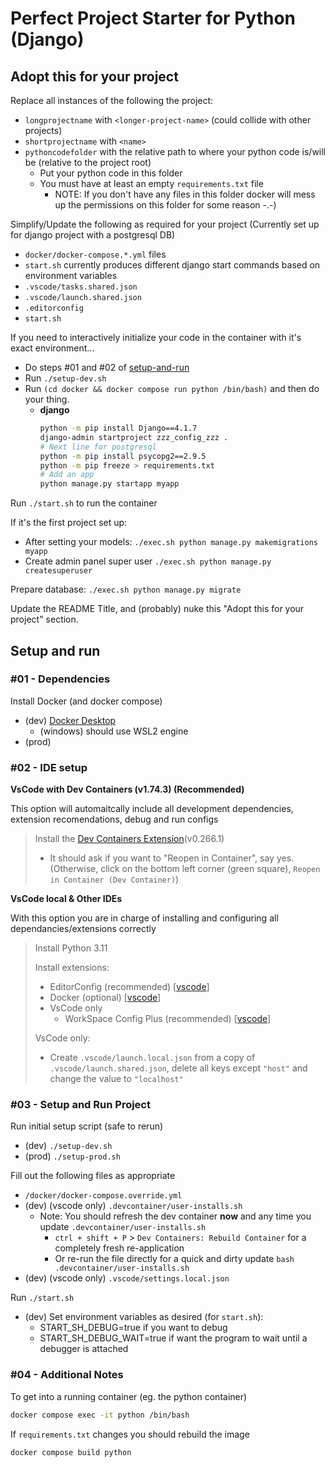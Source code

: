 # Perfect Project Starter for Python (Django)

## Adopt this for your project

Replace all instances of the following the project:
* `longprojectname` with `<longer-project-name>` (could collide with other projects)
* `shortprojectname` with `<name>`
* `pythoncodefolder` with the relative path to where your python code is/will be (relative to the project root)
    * Put your python code in this folder
    * You must have at least an empty `requirements.txt` file
        * NOTE: If you don't have any files in this folder docker will mess up the permissions on this folder for some reason -.-)

Simplify/Update the following as required for your project (Currently set up for django project with a postgresql DB)
* `docker/docker-compose.*.yml` files
* `start.sh` currently produces different django start commands based on environment variables
* `.vscode/tasks.shared.json`
* `.vscode/launch.shared.json`
* `.editorconfig`
* `start.sh`

If you need to interactively initialize your code in the container with it's exact environment...
* Do steps #01 and #02 of [setup-and-run](#setup-and-run)
* Run `./setup-dev.sh`
* Run `(cd docker && docker compose run python /bin/bash)` and then do your thing.
    * **django**
        ```bash
        python -m pip install Django==4.1.7
        django-admin startproject zzz_config_zzz .
        # Next line for postgresql
        python -m pip install psycopg2==2.9.5
        python -m pip freeze > requirements.txt
        # Add an app
        python manage.py startapp myapp
        ```

Run `./start.sh` to run the container

If it's the first project set up:
* After setting your models: `./exec.sh python manage.py makemigrations myapp`
* Create admin panel super user `./exec.sh python manage.py createsuperuser`

Prepare database: `./exec.sh python manage.py migrate`


Update the README Title, and (probably) nuke this "Adopt this for your project" section.

## Setup and run

### #01 - Dependencies

Install Docker (and docker compose)
* (dev) [Docker Desktop](https://www.docker.com/products/docker-desktop/)
    * (windows) should use WSL2 engine
* (prod)

### #02 - IDE setup

**VsCode with Dev Containers (v1.74.3) (Recommended)**

This option will automaitcally include all development dependencies, extension recomendations, debug and run configs

> Install the [Dev Containers Extension](https://marketplace.visualstudio.com/items?itemName=ms-vscode-remote.remote-containers)(v0.266.1)
> * It should ask if you want to "Reopen in Container", say yes. (Otherwise, click on the bottom left corner (green square), `Reopen in Container (Dev Container)`)

**VsCode local & Other IDEs**

With this option you are in charge of installing and configuring all dependancies/extensions correctly

> Install Python 3.11
>
> Install extensions:
> * EditorConfig (recommended) [[vscode](https://marketplace.visualstudio.com/items?itemName=EditorConfig.EditorConfig)]
> * Docker (optional) [[vscode](https://marketplace.visualstudio.com/items?itemName=ms-azuretools.vscode-docker)]
> * VsCode only
>   * WorkSpace Config Plus (recommended) [[vscode](https://marketplace.visualstudio.com/items?itemName=swellaby.workspace-config-plus)]
>
> VsCode only:
> * Create `.vscode/launch.local.json` from a copy of `.vscode/launch.shared.json`, delete all keys except `"host"` and change the value to `"localhost"`

### #03 - Setup and Run Project

Run initial setup script (safe to rerun)
* (dev) `./setup-dev.sh`
* (prod) `./setup-prod.sh`

Fill out the following files as appropriate
* `/docker/docker-compose.override.yml`
* (dev) (vscode only) `.devcontainer/user-installs.sh`
    * Note: You should refresh the dev container **now** and any time you update `.devcontainer/user-installs.sh`
        * `ctrl + shift + P` > `Dev Containers: Rebuild Container` for a completely fresh re-application
        * Or re-run the file directly for a quick and dirty update `bash .devcontainer/user-installs.sh`
* (dev) (vscode only) `.vscode/settings.local.json`

Run `./start.sh`
* (dev) Set environment variables as desired (for `start.sh`):
    * START_SH_DEBUG=true if you want to debug
    * START_SH_DEBUG_WAIT=true if want the program to wait until a debugger is attached

### #04 - Additional Notes

To get into a running container (eg. the python container)
```bash
docker compose exec -it python /bin/bash
```
If `requirements.txt` changes you should rebuild the image
```bash
docker compose build python
```
